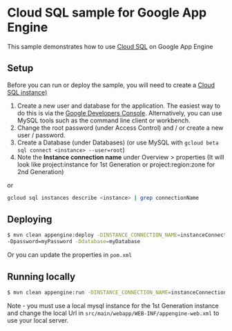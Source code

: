 # Cloud SQL sample for Google App Engine
This sample demonstrates how to use [Cloud SQL](https://cloud.google.com/sql/) on Google App Engine

## Setup
Before you can run or deploy the sample, you will need to create a [Cloud SQL instance)](https://cloud.google.com/sql/docs/create-instance)

1. Create a new user and database for the application. The easiest way to do this is via the [Google
Developers Console](https://console.cloud.google.com/sql/instances). Alternatively, you can use MySQL tools such as the command line client or workbench.
2. Change the root password (under Access Control) and / or create a new user / password.
3. Create a Database (under Databases) (or use MySQL with `gcloud beta sql connect <instance> --user=root`)
4. Note the **Instance connection name** under Overview > properties
(It will look like project:instance for 1st Generation or project:region:zone for 2nd Generation)

or

```bash
gcloud sql instances describe <instance> | grep connectionName
```

## Deploying

```bash
$ mvn clean appengine:deploy -DINSTANCE_CONNECTION_NAME=instanceConnectionName -Duser=root
-Dpassword=myPassword -Ddatabase=myDatabase
```

Or you can update the properties in `pom.xml`

## Running locally

```bash
$ mvn clean appengine:run -DINSTANCE_CONNECTION_NAME=instanceConnectionName -Duser=root -Dpassword=myPassowrd -Ddatabase=myDatabase
```
Note - you must use a local mysql instance for the 1st Generation instance and change the local Url
in `src/main/webapp/WEB-INF/appengine-web.xml` to use your local server.
